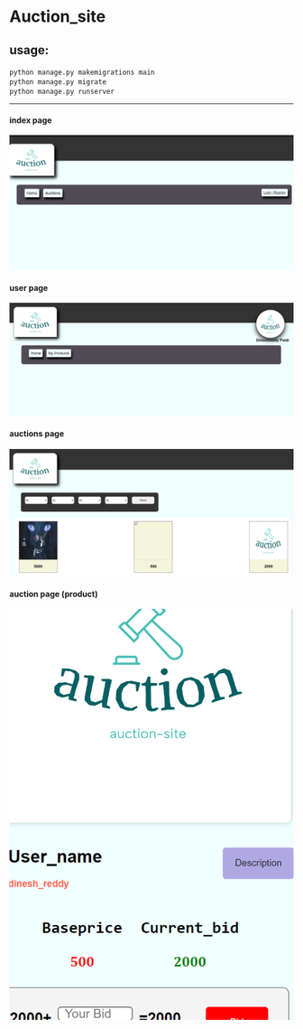 <h1>Auction_site</h1>

<h2>usage:</h2>
<code>python manage.py makemigrations main</code><br>
<code>python manage.py migrate</code><br>
<code>python manage.py runserver</code><br>
<hr>
<h4>index page</h4>
<img src=/media/files/1.png>
<h4>user page</h4>
<img src=/media/files/2.png>
<h4>auctions page</h4>
<img src=/media/files/3.png>
<h4>auction page (product)</h4>
<img src=/media/files/4.png>
